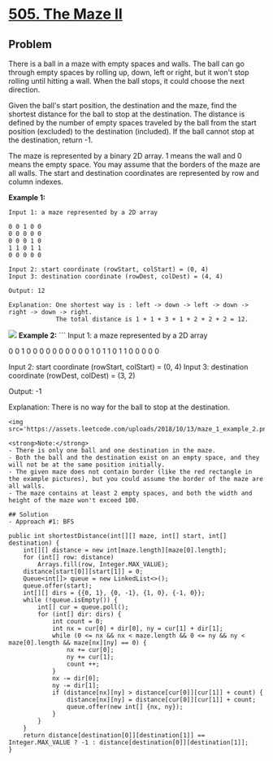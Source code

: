 # <a href='https://leetcode.com/problems/the-maze-ii/'>505. The Maze II</a>

## Problem
There is a ball in a maze with empty spaces and walls. The ball can go through empty spaces by rolling up, down, left or right, but it won't stop rolling until hitting a wall. When the ball stops, it could choose the next direction.

Given the ball's start position, the destination and the maze, find the shortest distance for the ball to stop at the destination. The distance is defined by the number of empty spaces traveled by the ball from the start position (excluded) to the destination (included). If the ball cannot stop at the destination, return -1.

The maze is represented by a binary 2D array. 1 means the wall and 0 means the empty space. You may assume that the borders of the maze are all walls. The start and destination coordinates are represented by row and column indexes.

<strong>Example 1:</strong>
```
Input 1: a maze represented by a 2D array

0 0 1 0 0
0 0 0 0 0
0 0 0 1 0
1 1 0 1 1
0 0 0 0 0

Input 2: start coordinate (rowStart, colStart) = (0, 4)
Input 3: destination coordinate (rowDest, colDest) = (4, 4)

Output: 12

Explanation: One shortest way is : left -> down -> left -> down -> right -> down -> right.
             The total distance is 1 + 1 + 3 + 1 + 2 + 2 + 2 = 12.
```
<img src='https://assets.leetcode.com/uploads/2018/10/12/maze_1_example_1.png' />
<strong>Example 2:</strong>
```
Input 1: a maze represented by a 2D array

0 0 1 0 0
0 0 0 0 0
0 0 0 1 0
1 1 0 1 1
0 0 0 0 0

Input 2: start coordinate (rowStart, colStart) = (0, 4)
Input 3: destination coordinate (rowDest, colDest) = (3, 2)

Output: -1

Explanation: There is no way for the ball to stop at the destination.
```
<img src='https://assets.leetcode.com/uploads/2018/10/13/maze_1_example_2.png'>

<strong>Note:</strong>
- There is only one ball and one destination in the maze.
- Both the ball and the destination exist on an empty space, and they will not be at the same position initially.
- The given maze does not contain border (like the red rectangle in the example pictures), but you could assume the border of the maze are all walls.
- The maze contains at least 2 empty spaces, and both the width and height of the maze won't exceed 100.

## Solution
- Approach #1: BFS
```
    public int shortestDistance(int[][] maze, int[] start, int[] destination) {
        int[][] distance = new int[maze.length][maze[0].length];
        for (int[] row: distance)
            Arrays.fill(row, Integer.MAX_VALUE);
        distance[start[0]][start[1]] = 0;
        Queue<int[]> queue = new LinkedList<>();
        queue.offer(start);
        int[][] dirs = {{0, 1}, {0, -1}, {1, 0}, {-1, 0}};
        while (!queue.isEmpty()) {
            int[] cur = queue.poll();
            for (int[] dir: dirs) {
                int count = 0;
                int nx = cur[0] + dir[0], ny = cur[1] + dir[1];
                while (0 <= nx && nx < maze.length && 0 <= ny && ny < maze[0].length && maze[nx][ny] == 0) {
                    nx += cur[0];
                    ny += cur[1];
                    count ++;
                }
                nx -= dir[0];
                ny -= dir[1];
                if (distance[nx][ny] > distance[cur[0]][cur[1]] + count) {
                    distance[nx][ny] = distance[cur[0]][cur[1]] + count;
                    queue.offer(new int[] {nx, ny});
                }
            }
        }
        return distance[destination[0]][destination[1]] == Integer.MAX_VALUE ? -1 : distance[destination[0]][destination[1]];
    }
```
